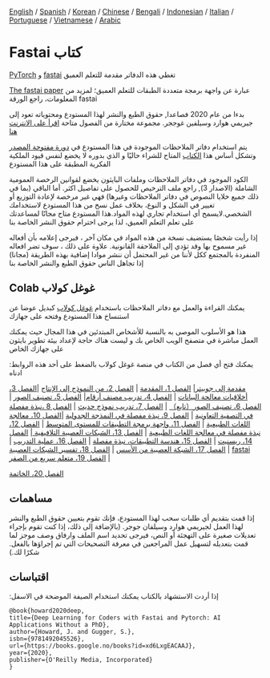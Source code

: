 [English](README.md) / [Spanish](README_es.md) / [Korean](README_ko.md) / [Chinese](README_zh.md) / [Bengali](README_bn.md) / [Indonesian](README_id.md) / [Italian](README_it.md) / [Portuguese](README_pt.md) / [Vietnamese](README_vn.md) / [Arabic](README_ar.md)

# Fastai  كتاب


[PyTorch](https://pytorch.org/) و [fastai](https://docs.fast.ai/) تغطي هذه الدفاتر مقدمة للتعلم العميق

[The fastai paper](https://www.mdpi.com/2078-2489/11/2/108) عبارة عن واجهة برمجة متعددة الطبقات للتعلم العميق؛ لمزيد من المعلومات، راجع الورقة fastai
 
 بدءا من عام 2020 فصاعدا, حقوق الطبع والنشر لهذا المستودع ومحتوياته تعود إلى جيريمي هوارد وسيلفين غوججر. مجموعة مختارة من الفصول متاحة  [اقرأ على الانترنت هنا](https://fastai.github.io/fastbook2e/)

   يتم استخدام دفاتر الملاحظات الموجودة في هذا المستودع في [دورة مفتوحة المصدر](
https://course.fast.ai) وتشكل أساس هذا [الكتاب](https://www.amazon.com/Deep-Learning-Coders-fastai-PyTorch/dp/1492045527) المتاح للشراء حاليًا 
 و الذي بدوره لا يخضع لنفس قيود الملكية الفكرية المطبقة على هذا المستودع

الكود الموجود في دفاتر الملاحظات وملفات البايثون يخضع لقوانين الرخصة العمومية الشاملة (الاصدار 3),  راجع ملف الترخيص للحصول على تفاصيل اكثر.
أما الباقي (بما في ذلك جميع خلايا النصوص في دفاتر الملاحظات وغيرها) فهي غير مرخصة لإعادة التوزيع أو تغيير في الشكل و النوع، بخلاف عمل نسخ من هذا المستودع لاستخدامك الشخصي.لايسمح أي استخدام تجاري لهذه المواد.هذا المستودع متاح مجانًا لمساعدتك على تعلم التعلم العميق، لذا يرجى احترام حقوق النشر الخاصة بنا

إذا رأيت شخصًا يستضيف نسخة من هذه المواد في مكان آخر ، فيرجى إعلامه بأن أفعاله غير مسموح بها وقد تؤدي إلى الملاحقة القانونية. علاوة على ذلك ، سوف تضر افعاله المنفردة بالمجتمع ككل لأننا من غير المحتمل أن ننشر موادا إضافية بهذه الطريقة (مجانا) إذا تجاهل الناس حقوق الطبع والنشر الخاصة بنا

## Colab  غوغل كولاب

 يمكنك القراءة والعمل مع دفاتر الملاحظات باستخدام [غوغل كولاب](https://research.google.com/colaboratory/) كبديل عوضا عن استنساخ هذا المستودع وفتحه على جهازك 

هذا هو الأسلوب الموصى به بالنسبة للأشخاص المبتدئين في هذا المجال حيث يمكنك العمل مباشرة في متصفح الويب الخاص بك و ليست هناك حاجة لإعداد بيئة تطوير بايثون على جهازك الخاص

 :يمكنك فتح أي فصل من الكتاب في منصة غوغل كولاب بالضغط على أحد هذه الروابط ادناه 

 [مقدمة إلى جوبيتر](https://colab.research.google.com/github/fastai/fastbook/blob/master/app_jupyter.ipynb)| [الفصل 1، المقدمة](https://colab.research.google.com/github/fastai/fastbook/blob/master/01_intro.ipynb) | [الفصل 2، من النموذج إلى الإنتاج](https://colab.research.google.com/github/fastai/fastbook/blob/master/02_production.ipynb) |[الفصل 3، أخلاقيات معالحة البيانات](https://colab.research.google.com/github/fastai/fastbook/blob/master/03_ethics.ipynb) |
 [الفصل 4، تدريب مصنف أرقام](https://colab.research.google.com/github/fastai/fastbook/blob/master/04_mnist_basics.ipynb)| [الفصل 5، تصنيف الصور](https://colab.research.google.com/github/fastai/fastbook/blob/master/05_pet_breeds.ipynb) | [الفصل 6، تصنيف الصور（تابع）](https://colab.research.google.com/github/fastai/fastbook/blob/master/06_multicat.ipynb) | [الفصل 7، تدريب نموذج حديث](https://colab.research.google.com/github/fastai/fastbook/blob/master/07_sizing_and_tta.ipynb) | [الفصل 8 ،نبذة مفصلة في التصفية التعاونية](https://colab.research.google.com/github/fastai/fastbook/blob/master/08_collab.ipynb) | [الفصل 9، نبذة مفصلة في النمذجة الجدولية](https://colab.research.google.com/github/fastai/fastbook/blob/master/09_tabular.ipynb) |[الفصل 10، معالجة اللغات الطبيعية](https://colab.research.google.com/github/fastai/fastbook/blob/master/10_nlp.ipynb) | [الفصل 11، واجهة  برمجة التطبيقات للمستوى المتوسط](https://colab.research.google.com/github/fastai/fastbook/blob/master/11_midlevel_data.ipynb) | [الفصل 12،  نبذة مفصلة في معالجة اللغات الطبيعية](https://colab.research.google.com/github/fastai/fastbook/blob/master/12_nlp_dive.ipynb) | [الفصل 13، الشبكات العصبية التلافيفية ](https://colab.research.google.com/github/fastai/fastbook/blob/master/13_convolutions.ipynb) | [الفصل 14، ريسنيت](https://colab.research.google.com/github/fastai/fastbook/blob/master/14_resnet.ipynb) | [الفصل 15، هندسة التطبيقات، نبذة مفصلة](https://colab.research.google.com/github/fastai/fastbook/blob/master/15_arch_details.ipynb) | [الفصل 16، عملية التدريب](https://colab.research.google.com/github/fastai/fastbook/blob/master/16_accel_sgd.ipynb) | [الفصل 17، الشبكة العصبية من الأسس](https://colab.research.google.com/github/fastai/fastbook/blob/master/17_foundations.ipynb) | [الفصل 18، تفسير الشبكات العصبية](https://colab.research.google.com/github/fastai/fastbook/blob/master/18_CAM.ipynb) | [fastai الفصل 19، متعلم سريع من الصفر](https://colab.research.google.com/github/fastai/fastbook/blob/master/19_learner.ipynb) |

[الفصل 20، الخاتمة](https://colab.research.google.com/github/fastai/fastbook/blob/master/20_conclusion.ipynb)


## مساهمات 

إذا قمت بتقديم أي طلبات سحب لهذا المستودع، فإنك تقوم بتعيين حقوق الطبع والنشر لهذا العمل لجيريمي هوارد وسيلفان جوجر. (بالإضافة إلى ذلك، إذا كنت تقوم بإجراء تعديلات صغيرة على التهجئة أو النص، فيرجى تحديد اسم الملف وارفاق وصف موجز لما قمت بتعديله لتسهيل عمل المراجعين في معرفة التصحيحات التي تم إجراؤها بالفعل. شكرًا لك.)


## اقتباسات

:إذا أردت الاستشهاد بالكتاب يمكنك استخدام الصيفة الموضحة في الاسفل

```
@book{howard2020deep,
title={Deep Learning for Coders with Fastai and Pytorch: AI Applications Without a PhD},
author={Howard, J. and Gugger, S.},
isbn={9781492045526},
url={https://books.google.no/books?id=xd6LxgEACAAJ},
year={2020},
publisher={O'Reilly Media, Incorporated}
}
```

